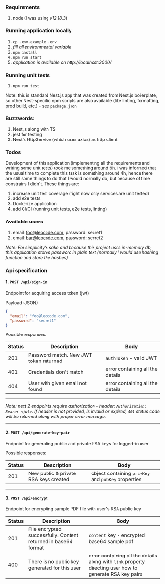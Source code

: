 ### Requirements
1. node (I was using _v12.18.3_)

### Running application locally
1. `cp .env.example .env`
1. _fill all environmental variable_
1. `npm install`
1. `npm run start`
1. _application is available on http://localhost:3000/_

### Running unit tests

1. `npm run test`

Note: this is standard Nest.js app that was created from Nest.js boilerplate, so other Nest-specific npm scripts are also available (like linting, formatting, prod build, etc.) - see `package.json`

### Buzzwords:
1. Nest.js along with TS 
1. jest for testing
1. Nest's HttpService (which uses axios) as http client

### Todos

Development of this application (implementing all the requirements and writing some unit tests)
took me something around 6h. I was informed that the usual time to complete this task 
is something around 4h, hence there are still some things to do that I would normally do, but because of time constrains I didn't.
These things are:
1. increase unit test coverage (right now only services are unit tested)
1. add e2e tests
1. Dockerize application
1. add CI/CI (running unit tests, e2e tests, linting)

### Available users

1. email: foo@leocode.com, password: secret1
1. email: bar@leocode.com, password: secret2

_Note: For simplicity’s sake and because
this project uses in-memory db, this application
stores password in plain text (normally I would use hashing function and store the hashes)_

### Api specification

#### 1. `POST /api/sign-in`

Endpoint for acquiring access token (jwt)

Payload (JSON)

```json
{
  "email": "foo@leocode.com",
  "password": "secret1"
}
```

Possible responses:

| Status | Description                                                         | Body                               |
|--------|---------------------------------------------------------------------|------------------------------------|
| 201    | Password match. New JWT token returned | `authToken` - valid JWT        |
| 401    | Credentials don't match                                            | error containing all the details |
| 404    | User with given email not found                                            | error containing all the details |

---

_Note: next 2 endpoints require authorization - header: `Authorization: Bearer <jwt>`.
If header is not provided, is invalid or expired, `401` status code will be returned along with proper error message._

---

#### 2. `POST /api/generate-key-pair`

Endpoint for generating public and private RSA keys for logged-in user

Possible responses:

| Status | Description                                                         | Body                               |
|--------|---------------------------------------------------------------------|------------------------------------|
| 201    | New public & private RSA keys created | object containing `privKey` and `pubKey` properties        |

---

#### 3. `POST /api/encrypt`

Endpoint for encrypting sample PDF file with user's RSA public key

| Status | Description                                                         | Body                               |
|--------|---------------------------------------------------------------------|------------------------------------|
| 201    | File encrypted successfully. Content returned in base64 format | `content` key - encrypted base64 sample pdf        |
| 400    | There is no public key generated for this user | error containing all the details along with `link` property directing user how to generate RSA key pairs        |

